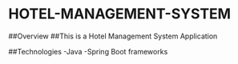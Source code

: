 # HOTEL-MANAGEMENT-SYSTEM

##Overview
##This is a Hotel Management System Application

##Technologies
 -Java
 -Spring Boot frameworks